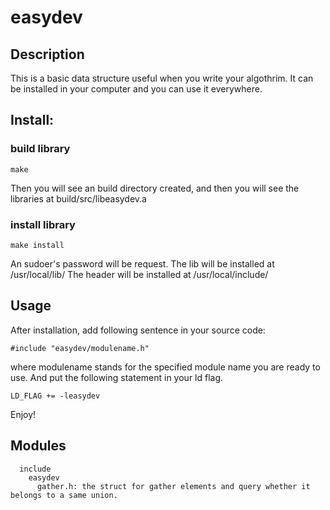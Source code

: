 # easydev
## Description
  This is a basic data structure useful when you write your algothrim. It can be installed in your computer and you can use it everywhere.
## Install:
### build library
  ````
  make
  ````
  Then you will see an build directory created, and then you will see the libraries at build/src/libeasydev.a
### install library
  ````
  make install
  ````
  An sudoer's password will be request. 
  The lib will be installed at /usr/local/lib/
  The header will be installed at /usr/local/include/
## Usage
  After installation, add following sentence in your source code:
  ````
  #include "easydev/modulename.h"
  ````
  where modulename stands for the specified module name you are ready to use.
  And put the following statement in your ld flag.
  ````
  LD_FLAG += -leasydev
  ````
  Enjoy!
## Modules
  ````
    include
      easydev
        gather.h: the struct for gather elements and query whether it belongs to a same union.
  ````
